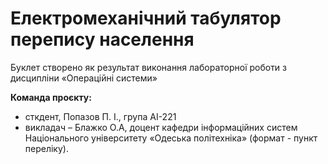 # Електромеханічний табулятор перепису населення
Буклет створено як результат виконання лабораторної роботи з дисципліни «Операційні системи»

**Команда проєкту:**
+ сткдент, Попазов П. І., група АІ-221
+ викладач – Блажко О.А, доцент кафедри інформаційних систем Національного університету «Одеська політехніка» (формат - пункт переліку).
